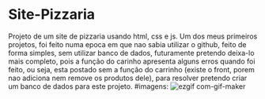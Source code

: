 # Site-Pizzaria
Projeto de um site de pizzaria usando html, css e js. Um dos meus primeiros projetos, foi feito numa epoca em que nao sabia utilizar o github, feito de forma simples, sem utilizar banco de dados, futuramente pretendo deixa-lo mais completo, pois a função do carinho apresenta alguns erros quando foi feito, ou seja, esta postado sem a função do carrinho (existe o front, porem nao adiciona nem remove os produtos dele), para resolver pretendo criar um banco de dados para este projeto.
#imagens:
![ezgif com-gif-maker](https://user-images.githubusercontent.com/69250714/165998167-f4f2a8dc-c805-417a-b033-3068057fc879.gif)


